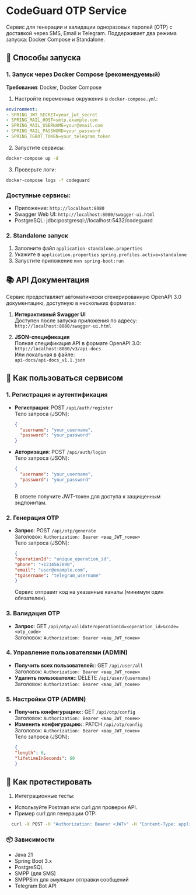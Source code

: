 # CodeGuard OTP Service

Сервис для генерации и валидации одноразовых паролей (OTP) с доставкой через SMS, Email и Telegram. Поддерживает два режима запуска: Docker Compose и Standalone.

## 🚀 Способы запуска
### 1. Запуск через Docker Compose (рекомендуемый)
**Требования**: Docker, Docker Compose

1. Настройте переменные окружения в `docker-compose.yml`:
```yaml
environment:
- SPRING_JWT_SECRET=your_jwt_secret
- SPRING_MAIL_HOST=smtp.example.com
- SPRING_MAIL_USERNAME=your@email.com
- SPRING_MAIL_PASSWORD=your_password
- SPRING_TGBOT_TOKEN=your_telegram_token
```
2. Запустите сервисы:
```bash
docker-compose up -d
```
3. Проверьте логи:
```bash
docker-compose logs -f codeguard
```
### Доступные сервисы:
* Приложение: `http://localhost:8080`
* Swagger Web UI: `http://localhost:8080/swagger-ui.html`
* PostgreSQL: jdbc:postgresql://localhost:5432/codeguard

### 2. Standalone запуск
1. Заполните файл `application-standalone.properties`
2. Укажите в `application.properties` `spring.profiles.active=standalone`
3. Запустите приложение `mvn spring-boot:run`

## 📚 API Документация

Сервис предоставляет автоматически сгенерированную OpenAPI 3.0 документацию, доступную в нескольких форматах:

1. **Интерактивный Swagger UI**  
   Доступен после запуска приложения по адресу:  
   `http://localhost:8080/swagger-ui.html`

2. **JSON-спецификация**  
   Полная спецификация API в формате OpenAPI 3.0:  
   `http://localhost:8080/v3/api-docs`  
   Или локальная в файле:  
   `api-docs/api-docs_v1.1.json`

## 📌 Как пользоваться сервисом

### 1. Регистрация и аутентификация
- **Регистрация**: POST `/api/auth/register`  
  Тело запроса (JSON):
  ```json
  {
    "username": "your_username",
    "password": "your_password"
  }
  ```
- **Авторизация**: POST `/api/auth/login`  
  Тело запроса (JSON):
  ```json
  {
    "username": "your_username",
    "password": "your_password"
  }
  ```
  В ответе получите JWT-токен для доступа к защищенным эндпоинтам.
### 2. Генерация OTP
- **Запрос**: POST `/api/otp/generate`  
  Заголовок: `Authorization: Bearer <ваш_JWT_токен>`  
  Тело запроса (JSON):
  ```json
  {
  "operationId": "unique_operation_id",
  "phone": "+1234567890",
  "email": "user@example.com",
  "tgUsername": "telegram_username"
  }
  ```
  Сервис отправит код на указанные каналы (минимум один обязателен).
### 3. Валидация OTP
- **Запрос**: GET  `/api/otp/validate?operationId=<operation_id>&code=<otp_code>`  
  Заголовок: `Authorization: Bearer <ваш_JWT_токен>`
### 4. Управление пользователями (ADMIN)
- **Получить всех пользователей:**: GET `/api/user/all`  
  Заголовок: `Authorization: Bearer <ваш_JWT_токен>`
- **Удалить пользователя:**: DELETE `/api/user/{username}`  
  Заголовок: `Authorization: Bearer <ваш_JWT_токен>`
### 5. Настройки OTP (ADMIN)
- **Получить конфигурацию:**: GET `/api/otp/config`  
  Заголовок: `Authorization: Bearer <ваш_JWT_токен>`
- **Изменить конфигурацию:**: PATCH `/api/otp/config`  
  Заголовок: `Authorization: Bearer <ваш_JWT_токен>`  
  Тело запроса (JSON):
  ```json
  {
  "length": 6,
  "lifetimeInSeconds": 60
  }
  ```

## 🧪 Как протестировать
1. Интеграционные тесты:

* Используйте Postman или curl для проверки API.
* Пример curl для генерации OTP:
```bash
  curl -X POST -H "Authorization: Bearer <JWT>" -H "Content-Type: application/json" -d '{"operationId":"test1","email":"test@example.com"}' http://localhost:8080/api/otp/generate
```

### 📦 Зависимости
* Java 21
* Spring Boot 3.x
* PostgreSQL
* SMPP (для SMS)
* SMPPSim для эмуляции отправки сообщений
* Telegram Bot API